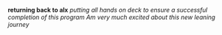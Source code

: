 **returning back to alx**
*putting all hands on deck to ensure a successful completion of this program*
*Am very much excited about this new leaning journey* 

